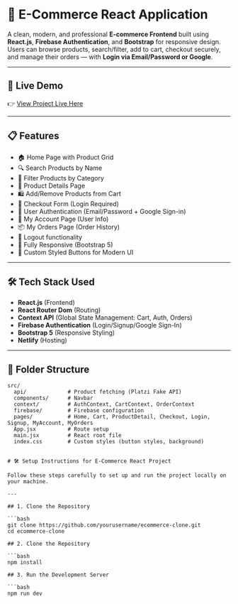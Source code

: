 # 🛒 E-Commerce React Application

A clean, modern, and professional **E-commerce Frontend** built using **React.js**, **Firebase Authentication**, and **Bootstrap** for responsive design.  
Users can browse products, search/filter, add to cart, checkout securely, and manage their orders — with **Login via Email/Password or Google**.

---

## 🚀 Live Demo

👉 [View Project Live Here](https://ecommerce-t.netlify.app/)

---

## 📋 Features

- 🏠 Home Page with Product Grid
- 🔍 Search Products by Name
- 📂 Filter Products by Category
- 📄 Product Details Page
- 🛍️ Add/Remove Products from Cart
- 🧾 Checkout Form (Login Required)
- 🔐 User Authentication (Email/Password + Google Sign-in)
- 👤 My Account Page (User Info)
- 📦 My Orders Page (Order History)
- 🚪 Logout functionality
- 📱 Fully Responsive (Bootstrap 5)
- 🎨 Custom Styled Buttons for Modern UI

---

## 🛠 Tech Stack Used

- **React.js** (Frontend)
- **React Router Dom** (Routing)
- **Context API** (Global State Management: Cart, Auth, Orders)
- **Firebase Authentication** (Login/Signup/Google Sign-In)
- **Bootstrap 5** (Responsive Styling)
- **Netlify** (Hosting)

---

## 📁 Folder Structure

```plaintext
src/
  api/             # Product fetching (Platzi Fake API)
  components/      # Navbar
  context/         # AuthContext, CartContext, OrderContext
  firebase/        # Firebase configuration
  pages/           # Home, Cart, ProductDetail, Checkout, Login, Signup, MyAccount, MyOrders
  App.jsx          # Route setup
  main.jsx         # React root file
  index.css        # Custom styles (button styles, background)


# 🛠️ Setup Instructions for E-Commerce React Project

Follow these steps carefully to set up and run the project locally on your machine.

---

## 1. Clone the Repository

```bash
git clone https://github.com/yourusername/ecommerce-clone.git
cd ecommerce-clone

## 2. Clone the Repository

```bash
npm install

## 3. Run the Development Server

```bash
npm run dev





